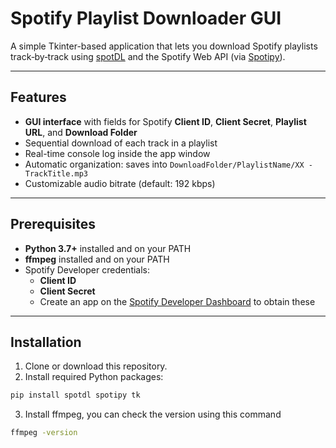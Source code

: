# Spotify Playlist Downloader GUI

A simple Tkinter-based application that lets you download Spotify playlists track‑by‑track using [spotDL](https://github.com/spotDL/spotify-downloader) and the Spotify Web API (via [Spotipy](https://spotipy.readthedocs.io/)).

---

## Features

- **GUI interface** with fields for Spotify **Client ID**, **Client Secret**, **Playlist URL**, and **Download Folder**  
- Sequential download of each track in a playlist  
- Real-time console log inside the app window  
- Automatic organization: saves into `DownloadFolder/PlaylistName/XX - TrackTitle.mp3`  
- Customizable audio bitrate (default: 192 kbps)  

---

## Prerequisites

- **Python 3.7+** installed and on your PATH  
- **ffmpeg** installed and on your PATH  
- Spotify Developer credentials:  
  - **Client ID**  
  - **Client Secret**  
  - Create an app on the [Spotify Developer Dashboard](https://developer.spotify.com/dashboard/) to obtain these  

---

## Installation

1. Clone or download this repository.  
2. Install required Python packages:

```bash
pip install spotdl spotipy tk
```
   
3. Install ffmpeg, you can check the version using this command

```bash
ffmpeg -version
```
